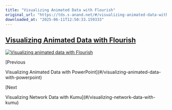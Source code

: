 ```yaml
---
title: "Visualizing Animated Data with Flourish"
original_url: "https://tds.s-anand.net/#/visualizing-animated-data-with-flourish?id=visualizing-animated-data-with-flourish"
downloaded_at: "2025-06-11T12:50:33.159333"
---
```


[Visualizing Animated Data with Flourish](#/visualizing-animated-data-with-flourish?id=visualizing-animated-data-with-flourish)
-------------------------------------------------------------------------------------------------------------------------------

[![Visualizing animated data with Flourish](https://i.ytimg.com/vi_webp/JrnIu5Bm8i4/sddefault.webp)](https://youtu.be/JrnIu5Bm8i4)

[Previous

Visualizing Animated Data with PowerPoint](#/visualizing-animated-data-with-powerpoint)

[Next

Visualizing Network Data with Kumu](#/visualizing-network-data-with-kumu)